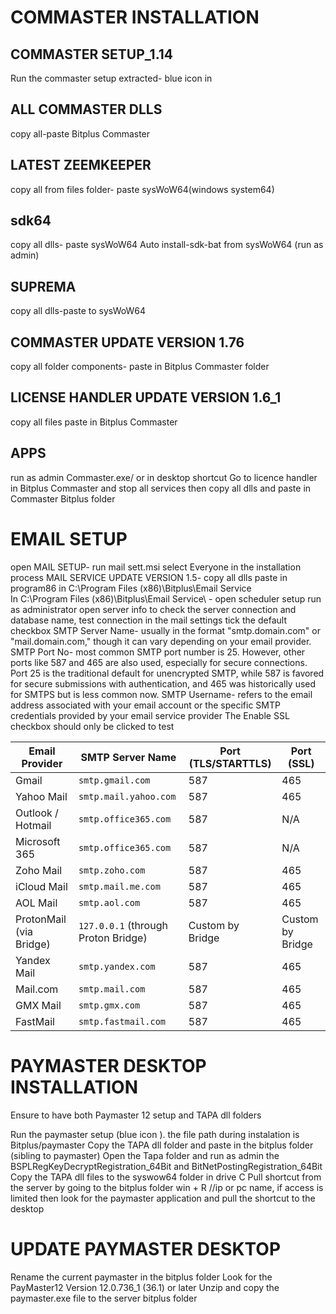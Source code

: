 # COMMASTER INSTALLATION

## COMMASTER SETUP_1.14

Run the commaster setup extracted- blue icon in

## ALL COMMASTER DLLS

copy all-paste Bitplus Commaster

## LATEST ZEEMKEEPER

copy all from files folder- paste sysWoW64(windows system64)

## sdk64

copy all dlls- paste sysWoW64
Auto install-sdk-bat from sysWoW64 (run as admin)

## SUPREMA

copy all dlls-paste to sysWoW64

## COMMASTER UPDATE VERSION 1.76

copy all folder components- paste in Bitplus Commaster folder

## LICENSE HANDLER UPDATE VERSION 1.6_1

copy all files paste in Bitplus Commaster

## APPS

run as admin Commaster.exe/ or in desktop shortcut
Go to licence handler in Bitplus Commaster and stop all services then copy all dlls and paste in Commaster Bitplus folder

# EMAIL SETUP

open MAIL SETUP- run mail sett.msi
select Everyone in the installation process
MAIL SERVICE UPDATE VERSION 1.5- copy all dlls paste in program86 in C:\Program Files (x86)\Bitplus\Email Service\
In C:\Program Files (x86)\Bitplus\Email Service\ - open scheduler setup run as administrator
open server info to check the server connection and database name, test connection
in the mail settings tick the default checkbox
SMTP Server Name- usually in the format "smtp.domain.com" or "mail.domain.com," though it can vary depending on your email provider.
SMTP Port No- most common SMTP port number is 25. However, other ports like 587 and 465 are also used, especially for secure connections. Port 25 is the traditional default for unencrypted SMTP, while 587 is favored for secure submissions with authentication, and 465 was historically used for SMTPS but is less common now.
SMTP Username- refers to the email address associated with your email account or the specific SMTP credentials provided by your email service provider
The Enable SSL checkbox should only be clicked to test

| **Email Provider**      | **SMTP Server Name**                | **Port (TLS/STARTTLS)** | **Port (SSL)**   |
| ----------------------- | ----------------------------------- | ----------------------- | ---------------- |
| Gmail                   | `smtp.gmail.com`                    | 587                     | 465              |
| Yahoo Mail              | `smtp.mail.yahoo.com`               | 587                     | 465              |
| Outlook / Hotmail       | `smtp.office365.com`                | 587                     | N/A              |
| Microsoft 365           | `smtp.office365.com`                | 587                     | N/A              |
| Zoho Mail               | `smtp.zoho.com`                     | 587                     | 465              |
| iCloud Mail             | `smtp.mail.me.com`                  | 587                     | 465              |
| AOL Mail                | `smtp.aol.com`                      | 587                     | 465              |
| ProtonMail (via Bridge) | `127.0.0.1` (through Proton Bridge) | Custom by Bridge        | Custom by Bridge |
| Yandex Mail             | `smtp.yandex.com`                   | 587                     | 465              |
| Mail.com                | `smtp.mail.com`                     | 587                     | 465              |
| GMX Mail                | `smtp.gmx.com`                      | 587                     | 465              |
| FastMail                | `smtp.fastmail.com`                 | 587                     | 465              |

# PAYMASTER DESKTOP INSTALLATION

Ensure to have both Paymaster 12 setup and TAPA dll folders

Run the paymaster setup (blue icon ). the file path during instalation is Bitplus/paymaster
Copy the TAPA dll folder and paste in the bitplus folder (sibling to paymaster)
Open the Tapa folder and run as admin the BSPLRegKeyDecryptRegistration_64Bit and BitNetPostingRegistration_64Bit
Copy the TAPA dll files to the syswow64 folder in drive C
Pull shortcut from the server by going to the bitplus folder win + R //ip or pc name, if access is limited then look for the paymaster application and pull the shortcut to the desktop

# UPDATE PAYMASTER DESKTOP

Rename the current paymaster in the bitplus folder
Look for the PayMaster12 Version 12.0.736_1 (36.1) or later
Unzip and copy the paymaster.exe file to the server bitplus folder
